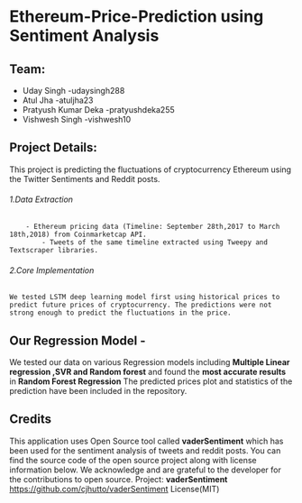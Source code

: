 # Ethereum-Price-Prediction using Sentiment Analysis
 ## Team:
- Uday Singh -udaysingh288
- Atul Jha   -atuljha23
- Pratyush Kumar Deka -pratyushdeka255
- Vishwesh Singh -vishwesh10
 

## Project Details:
This project is predicting the fluctuations of cryptocurrency Ethereum using the Twitter Sentiments and Reddit posts.
###### 1.Data Extraction
		- Ethereum pricing data (Timeline: September 28th,2017 to March 18th,2018) from Coinmarketcap API.
            - Tweets of the same timeline extracted using Tweepy and Textscraper libraries.
###### 2.Core Implementation
	We tested LSTM deep learning model first using historical prices to predict future prices of cryptocurrency. The predictions were not strong enough to predict the fluctuations in the price.

## Our Regression Model -
We tested our data on various Regression models including **Multiple Linear regression ,SVR and Random forest** and found the **most accurate results** in **Random Forest Regression** 
The predicted prices plot and statistics of the prediction have been included in the repository.    

## Credits
This application uses Open Source tool called **vaderSentiment** which has been used for the sentiment analysis of tweets and reddit posts. You can find the source code of the open source project along with license information below. We acknowledge and are grateful to the developer for the contributions to open source.
Project: **vaderSentiment**  https://github.com/cjhutto/vaderSentiment
License(MIT)

